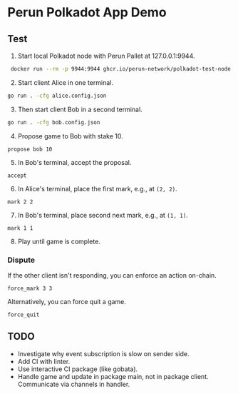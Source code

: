 # Perun Polkadot App Demo

## Test

1. Start local Polkadot node with Perun Pallet at 127.0.0.1:9944.

```sh
 docker run --rm -p 9944:9944 ghcr.io/perun-network/polkadot-test-node:0.2.0
```

2. Start client Alice in one terminal.
```sh
go run . -cfg alice.config.json
```

3. Then start client Bob in a second terminal.
```sh
go run . -cfg bob.config.json
```

4. Propose game to Bob with stake 10.
```
propose bob 10
```
5. In Bob's terminal, accept the proposal.
```
accept
```
6. In Alice's terminal, place the first mark, e.g., at `(2, 2)`.
```
mark 2 2
```
7. In Bob's terminal, place second next mark, e.g., at `(1, 1)`.
```
mark 1 1
```
8. Play until game is complete.

### Dispute

If the other client isn't responding, you can enforce an action on-chain.
```
force_mark 3 3
```
Alternatively, you can force quit a game.
```
force_quit
```


## TODO

- Investigate why event subscription is slow on sender side.
- Add CI with linter.
- Use interactive CI package (like gobata).
- Handle game and update in package main, not in package client. Communicate via channels in handler.

